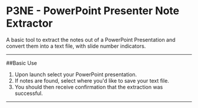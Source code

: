 # P3NE - PowerPoint Presenter Note Extractor

A basic tool to extract the notes out of a PowerPoint Presentation and convert them into a text file, with slide number indicators. 

---
##Basic Use

1) Upon launch select your PowerPoint presentation. 
2) If notes are found, select where you'd like to save your text file.
3) You should then receive confirmation that the extraction was successful. 

---



